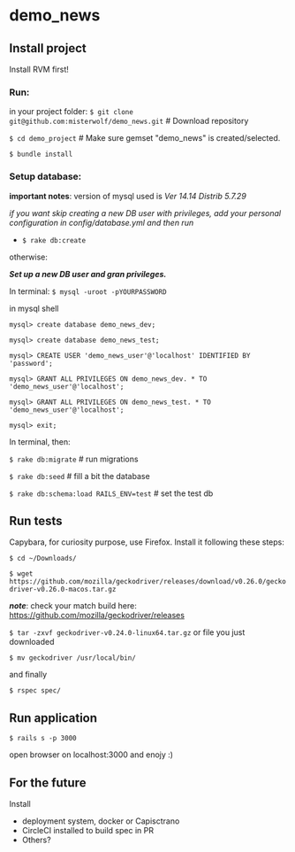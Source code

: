 # demo_news

## Install project
Install RVM first!

### Run:
in your project folder:
`$ git clone git@github.com:misterwolf/demo_news.git` # Download repository

`$ cd demo_project` # Make sure gemset "demo_news" is created/selected.

`$ bundle install`

### Setup database:

**important notes**: version of mysql used is _Ver 14.14 Distrib 5.7.29_

_if you want skip creating a new DB user with privileges, add your personal configuration in *config/database.yml* and then run_ 
   - `$ rake db:create`

otherwise:

***Set up a new DB user and gran privileges.***

In terminal:
`$ mysql -uroot -pYOURPASSWORD`

in mysql shell

`mysql> create database demo_news_dev;`

`mysql> create database demo_news_test;`

`mysql> CREATE USER 'demo_news_user'@'localhost' IDENTIFIED BY 'password';`

`mysql> GRANT ALL PRIVILEGES ON demo_news_dev. * TO 'demo_news_user'@'localhost';`

`mysql> GRANT ALL PRIVILEGES ON demo_news_test. * TO 'demo_news_user'@'localhost';`

`mysql> exit;`

In terminal, then:

`$ rake db:migrate` # run migrations

`$ rake db:seed` # fill a bit the database

`$ rake db:schema:load RAILS_ENV=test` # set the test db

## Run tests

Capybara, for curiosity purpose, use Firefox. Install it following these steps:

`$ cd ~/Downloads/`

`$ wget https://github.com/mozilla/geckodriver/releases/download/v0.26.0/geckodriver-v0.26.0-macos.tar.gz`

***note***: check your match build here: https://github.com/mozilla/geckodriver/releases

`$ tar -zxvf geckodriver-v0.24.0-linux64.tar.gz` or file you just downloaded

`$ mv geckodriver /usr/local/bin/`

and finally

`$ rspec spec/`

## Run application

`$ rails s -p 3000`

open browser on localhost:3000 and enojy :)



## For the future
 Install
  - deployment system, docker or Capisctrano
  - CircleCI installed to build spec in PR
  - Others?
